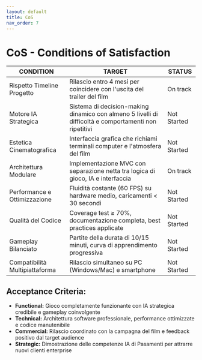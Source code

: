 ```yaml
---
layout: default
title: CoS
nav_order: 7
---
```


# CoS - Conditions of Satisfaction

| CONDITION                      | TARGET                                                                                                | STATUS      |
|--------------------------------|-------------------------------------------------------------------------------------------------------|-------------|
| Rispetto Timeline Progetto     | Rilascio entro 4 mesi per coincidere con l'uscita del trailer del film                                | On track    |
| Motore IA Strategica           | Sistema di decision-making dinamico con almeno 5 livelli di difficoltà e comportamenti non ripetitivi | Not Started |
| Estetica Cinematografica       | Interfaccia grafica che richiami terminali computer e l'atmosfera del film                            | Not Started |
| Architettura Modulare          | Implementazione MVC con separazione netta tra logica di gioco, IA e interfaccia                       | On track    |
| Performance e Ottimizzazione   | Fluidità costante (60 FPS) su hardware medio, caricamenti < 30 secondi                                | Not Started |
| Qualità del Codice             | Coverage test ≥ 70%, documentazione completa, best practices applicate                                | Not Started |
| Gameplay Bilanciato            | Partite della durata di 10/15 minuti, curva di apprendimento progressiva                              | Not Started |
| Compatibilità Multipiattaforma | Rilascio simultaneo su PC (Windows/Mac) e smartphone                                                  | Not Started |

## Acceptance Criteria:

- **Functional:** Gioco completamente funzionante con IA strategica credibile e gameplay coinvolgente
- **Technical:** Architettura software professionale, performance ottimizzate e codice manutenibile
- **Commercial:** Rilascio coordinato con la campagna del film e feedback positivo dal target audience
- **Strategic:** Dimostrazione delle competenze IA di Pasamenti per attrarre nuovi clienti enterprise